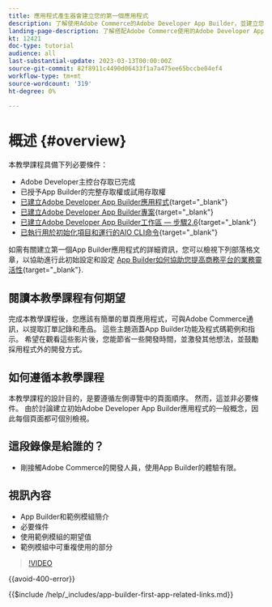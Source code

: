 ```yaml
---
title: 應用程式產生器會建立您的第一個應用程式
description: 了解使用Adobe Commerce的Adobe Developer App Builder，並建立您的第一個應用程式。
landing-page-description: 了解搭配Adobe Commerce使用的Adobe Developer App Builder，並建立您的第一個應用程式。
kt: 12421
doc-type: tutorial
audience: all
last-substantial-update: 2023-03-13T00:00:00Z
source-git-commit: 82f8911c4490d06433f1a7a475ee65bccbe04ef4
workflow-type: tm+mt
source-wordcount: '319'
ht-degree: 0%

---
```



# 概述 {#overview}

本教學課程具備下列必要條件：

* Adobe Developer主控台存取已完成
* 已授予App Builder的完整存取權或試用存取權
* [已建立Adobe Developer App Builder應用程式](https://developer.adobe.com/app-builder/docs/getting_started/first_app/){target="_blank"}
* [已建立Adobe Developer App Builder專案](https://developer.adobe.com/console){target="_blank"}
* [已建立Adobe Developer App Builder工作區 — 步驟2.6](https://developer.adobe.com/app-builder/docs/getting_started/first_app/#2-creating-a-new-project-on-developer-console){target="_blank"}
* [已執行用於初始化項目和運行的AIO CLI命令](https://developer.adobe.com/runtime){target="_blank"}

如需有關建立第一個App Builder應用程式的詳細資訊，您可以檢視下列部落格文章，以協助進行此初始設定和設定 [App Builder如何協助您提高商務平台的業務靈活性](https://business.adobe.com/blog/how-to/how-app-builder-helps-you-implement-a-composable-commerce-strategy){target="_blank"}.

## 閱讀本教學課程有何期望

完成本教學課程後，您應該有簡單的單頁應用程式，可與Adobe Commerce通訊，以提取訂單記錄和產品。 這些主題涵蓋App Builder功能及程式碼範例和指示。 希望在觀看這些影片後，您能節省一些開發時間，並激發其他想法，並鼓勵採用程式外的開發方式。

## 如何遵循本教學課程

本教學課程的設計目的，是要遵循左側導覽中的頁面順序。 然而，這並非必要條件。 由於討論建立初始Adobe Developer App Builder應用程式的一般概念，因此每個頁面都可個別檢視。

## 這段錄像是給誰的？

* 剛接觸Adobe Commerce的開發人員，使用App Builder的體驗有限。

## 視訊內容

* App Builder和範例模組簡介
* 必要條件
* 使用範例模組的期望值
* 範例模組中可重複使用的部分

>[!VIDEO](https://video.tv.adobe.com/v/3416740)

{{avoid-400-error}}

{{$include /help/_includes/app-builder-first-app-related-links.md}}

